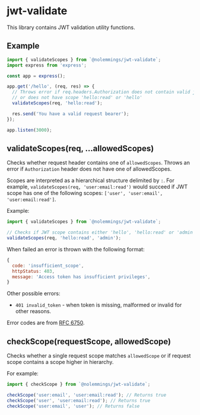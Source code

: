 # jwt-validate

This library contains JWT validation utility functions.

## Example

```js
import { validateScopes } from `@nolemmings/jwt-validate`;
import express from 'express';

const app = express();

app.get('/hello', (req, res) => {
  // Throws error if req.headers.Authorization does not contain valid jwt
  // or does not have scope 'hello:read' or 'hello'
  validateScopes(req, 'hello:read');

  res.send('You have a valid request bearer');
});

app.listen(3000);
```

## validateScopes(req, ...allowedScopes)

Checks whether request header contains one of `allowedScopes`. Throws an error if `Authorization` header does not have one of allowedScopes.

Scopes are interpreted as a hierarchical structure delimited by `:`. For example, `validateScopes(req, 'user:email:read')` would succeed if JWT scope has one of the following scopes: `['user', 'user:email', 'user:email:read']`.

Example:

```js
import { validateScopes } from `@nolemmings/jwt-validate`;

// Checks if JWT scope contains either 'hello', 'hello:read' or 'admin'
validateScopes(req, 'hello:read', 'admin');
```

When failed an error is thrown with the following format:

```js
{
  code: 'insufficient_scope',
  httpStatus: 403,
  message: 'Access token has insufficient privileges',
}
```

Other possible errors:

- `401 invalid_token` - when token is missing, malformed or invalid for other reasons.

Error codes are from [RFC 6750](https://tools.ietf.org/html/rfc6750).

## checkScope(requestScope, allowedScope)

Checks whether a single request scope matches `allowedScope` or if request scope contains a scope higher in hierarchy.

For example:

```js
import { checkScope } from `@nolemmings/jwt-validate`;

checkScope('user:email', 'user:email:read'); // Returns true
checkScope('user', 'user:email:read'); // Returns true
checkScope('user:email', 'user'); // Returns false
```
